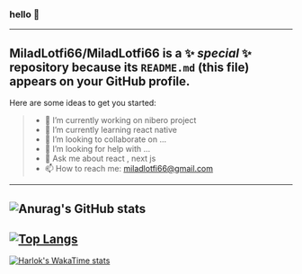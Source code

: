 ### hello 👋
------

**MiladLotfi66/MiladLotfi66** is a ✨ _special_ ✨ repository because its `README.md` (this file) appears on your GitHub profile.
----------------------------------
Here are some ideas to get you started:

>- 🔭 I’m currently working on nibero project
>- 🌱 I’m currently learning react native 
>- 👯 I’m looking to collaborate on ...
>- 🤔 I’m looking for help with ...
>- 💬 Ask me about react , next js 
>- 📫 How to reach me: miladlotfi66@gmail.com
--------------
![Anurag's GitHub stats](https://github-readme-stats.vercel.app/api?username=MiladLotfi66&show_icons=true&theme=radical)
-------------------
[![Top Langs](https://github-readme-stats.vercel.app/api/top-langs/?username=MiladLotfi66)](https://github.com/anuraghazra/github-readme-stats)
------------------
[![Harlok's WakaTime stats](https://github-readme-stats.vercel.app/api/wakatime?username=MiladLotfi66)](https://github.com/anuraghazra/github-readme-stats)
